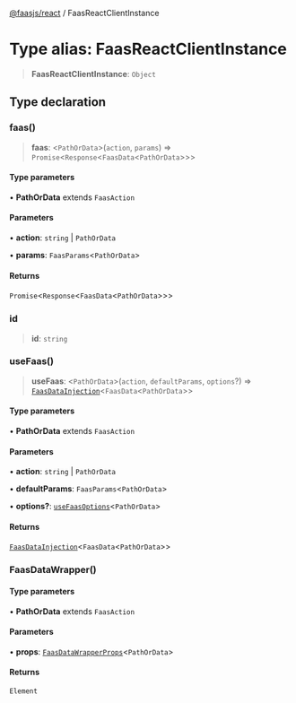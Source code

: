 [@faasjs/react](../README.md) / FaasReactClientInstance

# Type alias: FaasReactClientInstance

> **FaasReactClientInstance**: `Object`

## Type declaration

### faas()

> **faas**: \<`PathOrData`\>(`action`, `params`) => `Promise`\<`Response`\<`FaasData`\<`PathOrData`\>\>\>

#### Type parameters

• **PathOrData** extends `FaasAction`

#### Parameters

• **action**: `string` \| `PathOrData`

• **params**: `FaasParams`\<`PathOrData`\>

#### Returns

`Promise`\<`Response`\<`FaasData`\<`PathOrData`\>\>\>

### id

> **id**: `string`

### useFaas()

> **useFaas**: \<`PathOrData`\>(`action`, `defaultParams`, `options`?) => [`FaasDataInjection`](FaasDataInjection.md)\<`FaasData`\<`PathOrData`\>\>

#### Type parameters

• **PathOrData** extends `FaasAction`

#### Parameters

• **action**: `string` \| `PathOrData`

• **defaultParams**: `FaasParams`\<`PathOrData`\>

• **options?**: [`useFaasOptions`](useFaasOptions.md)\<`PathOrData`\>

#### Returns

[`FaasDataInjection`](FaasDataInjection.md)\<`FaasData`\<`PathOrData`\>\>

### FaasDataWrapper()

#### Type parameters

• **PathOrData** extends `FaasAction`

#### Parameters

• **props**: [`FaasDataWrapperProps`](FaasDataWrapperProps.md)\<`PathOrData`\>

#### Returns

`Element`
